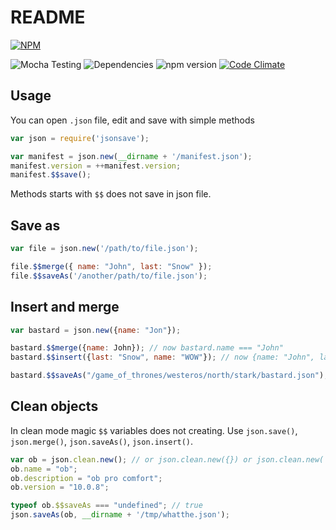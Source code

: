 # README

 [![NPM](https://nodei.co/npm/jsonsave.png?downloads=true&downloadRank=true&stars=true)](https://nodei.co/npm/jsonsave/)
 
 ![Mocha Testing](https://img.shields.io/badge/build-passing-brightgreen.svg)
 ![Dependencies](https://david-dm.org/lestad/jsonsave.svg)
 ![npm version](https://badge.fury.io/js/jsonsave.svg)
 [![Code Climate](https://codeclimate.com/github/LestaD/jsonsave/badges/gpa.svg)](https://codeclimate.com/github/LestaD/jsonsave)
 

## Usage
You can open `.json` file, edit and save with simple methods

```javascript
var json = require('jsonsave');

var manifest = json.new(__dirname + '/manifest.json');
manifest.version = ++manifest.version;
manifest.$$save();
```

Methods starts with `$$` does not save in json file.



## Save as

```javascript
var file = json.new('/path/to/file.json');

file.$$merge({ name: "John", last: "Snow" });
file.$$saveAs('/another/path/to/file.json');
```

## Insert and merge
```javascript
var bastard = json.new({name: "Jon"});

bastard.$$merge({name: John}); // now bastard.name === "John"
bastard.$$insert({last: "Snow", name: "WOW"}); // now {name: "John", last: "Snow"};

bastard.$$saveAs("/game_of_thrones/westeros/north/stark/bastard.json");
```

## Clean objects

In clean mode magic `$$` variables does not creating.
Use `json.save()`, `json.merge()`, `json.saveAs()`, `json.insert()`.

```javascript
var ob = json.clean.new(); // or json.clean.new({}) or json.clean.new('path/to.json');
ob.name = "ob";
ob.description = "ob pro comfort";
ob.version = "10.0.8";

typeof ob.$$saveAs === "undefined"; // true
json.saveAs(ob, __dirname + '/tmp/whatthe.json');
```

